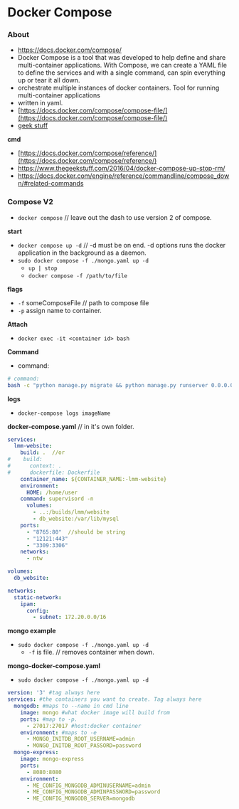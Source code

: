 # Docker Compose

### About

- <https://docs.docker.com/compose/>
- Docker Compose is a tool that was developed to help define and share multi-container applications. With Compose, we can create a YAML file to define the services and with a single command, can spin everything up or tear it all down.
- orchestrate multiple instances of docker containers. Tool for running multi-container applications
- written in yaml.
- [https://docs.docker.com/compose/compose-file/](https://docs.docker.com/compose/compose-file/)
- [geek stuff](https://www.thegeekstuff.com/2016/04/docker-compose-up-stop-rm/)

**cmd**

- [https://docs.docker.com/compose/reference/](https://docs.docker.com/compose/reference/)
- <https://www.thegeekstuff.com/2016/04/docker-compose-up-stop-rm/>
- <https://docs.docker.com/engine/reference/commandline/compose_down/#related-commands>

### Compose V2

- `docker compose` // leave out the dash to use version 2 of compose.

**start**

- `docker compose up -d` // -d must be on end. -d options runs the docker application in the background as a daemon.
- `sudo docker compose -f ./mongo.yaml up -d`
  - `up | stop`
  - `docker compose -f /path/to/file`

**flags**

- `-f` someComposeFile // path to compose file
- `-p` assign name to container.

**Attach**

- `docker exec -it <container id> bash`

**Command**

- command:

```sh
# command:
bash -c "python manage.py migrate && python manage.py runserver 0.0.0.0:8000"
```

**logs**

- `docker-compose logs imageName`

**docker-compose.yaml** // in it's own folder.

```yaml
services:
  lmm-website:
    build: .  //or
#    build:
#      context: .
#      dockerfile: Dockerfile
    container_name: ${CONTAINER_NAME:-lmm-website}
    environment:
      HOME: /home/user
    command: supervisord -n
      volumes:
        - ..:/builds/lmm/website
        - db_website:/var/lib/mysql
    ports:
      - "8765:80"  //should be string
      - "12121:443"
      - "3309:3306"
    networks:
      - ntw

volumes:
  db_website:

networks:
  static-network:
    ipam:
      config:
        - subnet: 172.20.0.0/16
```

**mongo example**

- `sudo docker compose -f ./mongo.yaml up -d`
  - `-f` is file. // removes container when down.

**mongo-docker-compose.yaml**

- `sudo docker compose -f ./mongo.yaml up -d`

```yaml
version: '3' #tag always here
services: #the containers you want to create. Tag always here
  mongodb: #maps to --name in cmd line
    image: mongo #what docker image will build from
    ports: #map to -p.
      - 27017:27017 #host:docker container
    environment: #maps to -e
      - MONGO_INITDB_ROOT_USERNAME=admin
      - MONGO_INITDB_ROOT_PASSORD=password
  mongo-express:
    image: mongo-express
    ports:
      - 8080:8080
    environment:
      - ME_CONFIG_MONGODB_ADMINUSERNAME=admin
      - ME_CONFIG_MONGODB_ADMINPASSWORD=password
      - ME_CONFIG_MONGODB_SERVER=mongodb
```

